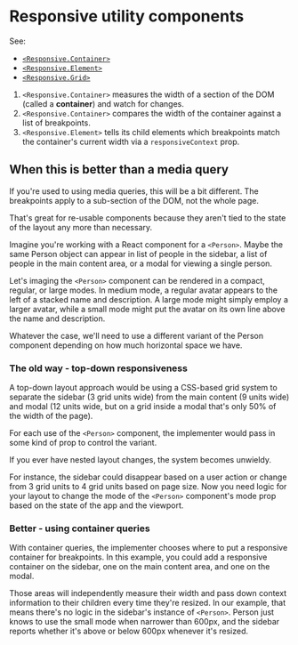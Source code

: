# Responsive utility components

See:

- [`<Responsive.Container>`](/?path=/story/dark-matter-responsive-moons-container--sandbox)
- [`<Responsive.Element>`](/?path=/story/dark-matter-responsive-moons-element--sandbox)
- [`<Responsive.Grid>`](/?path=/story/dark-matter-responsive-grid--sandbox)

1. `<Responsive.Container>` measures the width of a section of the DOM (called a **container**) and watch for changes.
2. `<Responsive.Container>` compares the width of the container against a list of breakpoints.
3. `<Responsive.Element>` tells its child elements which breakpoints match the container's current width via a `responsiveContext` prop.

## When this is better than a media query

If you're used to using media queries, this will be a bit different. The breakpoints apply to a sub-section of the DOM, not the whole page.

That's great for re-usable components because they aren't tied to the state of the layout any more than necessary.

Imagine you're working with a React component for a `<Person>`. Maybe the same Person object can appear in list of people in the sidebar, a list of people in the main content area, or a modal for viewing a single person.

Let's imaging the `<Person>` component can be rendered in a compact, regular, or large modes. In medium mode, a regular avatar appears to the left of a stacked name and description. A large mode might simply employ a larger avatar, while a small mode might put the avatar on its own line above the name and description.

Whatever the case, we'll need to use a different variant of the Person component depending on how much horizontal space we have.

### The old way - top-down responsiveness

A top-down layout approach would be using a CSS-based grid system to separate the sidebar (3 grid units wide) from the main content (9 units wide) and modal (12 units wide, but on a grid inside a modal that's only 50% of the width of the page).

For each use of the `<Person>` component, the implementer would pass in some kind of prop to control the variant.

If you ever have nested layout changes, the system becomes unwieldy.

For instance, the sidebar could disappear based on a user action or change from 3 grid units to 4 grid units based on page size. Now you need logic for your layout to change the mode of the `<Person>` component's mode prop based on the state of the app and the viewport.

### Better - using container queries

With container queries, the implementer chooses where to put a responsive container for breakpoints. In this example, you could add a responsive container on the sidebar, one on the main content area, and one on the modal.

Those areas will independently measure their width and pass down context information to their children every time they're resized. In our example, that means there's no logic in the sidebar's instance of `<Person>`. Person just knows to use the small mode when narrower than 600px, and the sidebar reports whether it's above or below 600px whenever it's resized.
